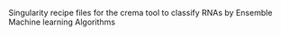 Singularity recipe files for the crema tool to classify RNAs by Ensemble Machine learning Algorithms
